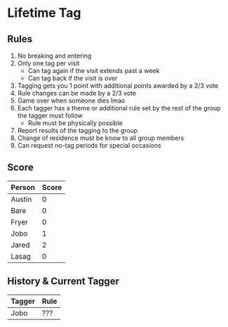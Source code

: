 # Lifetime Tag

## Rules

1. No breaking and entering
1. Only one tag per visit
    - Can tag again if the visit extends past a week
    - Can tag back if the visit is over
1. Tagging gets you 1 point with additional points awarded by a 2/3 vote
1. Rule changes can be made by a 2/3 vote
1. Game over when someone dies lmao
1. Each tagger has a theme or additional rule set by the rest of the group the tagger must follow
    - Rule must be physically possible
1. Report results of the tagging to the group
1. Change of residence must be know to all group members
1. Can request no-tag periods for special occasions

## Score

Person|Score
---|---
Austin|0
Bare|0
Fryer|0
Jobo|1
Jared|2
Lasag|0

## History & Current Tagger

Tagger|Rule
---|---
Jobo|???

